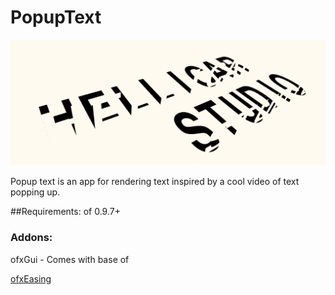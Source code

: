 # PopupText

![Hellicar Studio](/assets/ExampleStill.jpg "Example")

Popup text is an app for rendering text inspired by a cool video of text popping up.

##Requirements: of 0.9.7+

### Addons:

ofxGui - Comes with base of

[ofxEasing](https://github.com/arturoc/ofxEasing)


